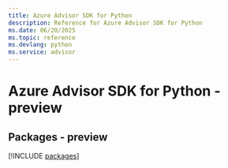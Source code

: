 ```yaml
---
title: Azure Advisor SDK for Python
description: Reference for Azure Advisor SDK for Python
ms.date: 06/20/2025
ms.topic: reference
ms.devlang: python
ms.service: advisor
---
```

# Azure Advisor SDK for Python - preview
## Packages - preview
[!INCLUDE [packages](advisor-index.md)]